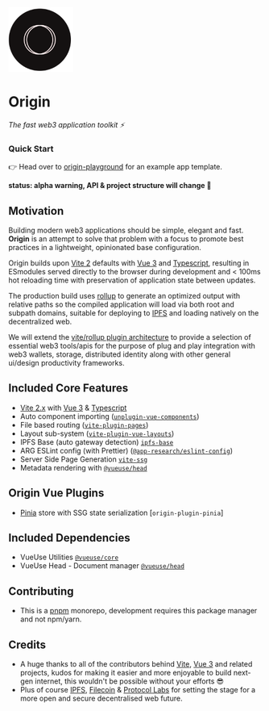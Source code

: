 <img src='./projects/origin-vue-ts/src/assets/origin-logo.svg' width='128' height='128' alt='origin' />

# Origin

_The fast web3 application toolkit ⚡️_

### Quick Start
👉 Head over to [origin-playground](https://github.com/application-research/origin-playground) for an example app template.

**status: alpha warning, API & project structure will change 🐉**
## Motivation
Building modern web3 applications should be simple, elegant and fast. **Origin** is an attempt to solve that problem with a focus to promote best practices in a lightweight, opinionated base configuration.

Origin builds upon [Vite 2](https://vitejs.dev/) defaults with [Vue 3](https://v3.vuejs.org/) and [Typescript](https://www.typescriptlang.org/), resulting in ESmodules served directly to the browser during development and < 100ms hot reloading time with preservation of application state between updates.

The production build uses [rollup](https://rollupjs.org/guide/en/) to generate an optimized output with relative paths so the compiled application will load via both root and subpath domains, suitable for deploying to [IPFS](https://ipfs.io/) and loading natively on the decentralized web.

We will extend the [vite/rollup plugin architecture](https://vitejs.dev/guide/api-plugin.html) to provide a selection of essential web3 tools/apis for the purpose of plug and play integration with web3 wallets, storage, distributed identity along with other general ui/design productivity frameworks.

## Included Core Features 
- [Vite 2.x](https://vitejs.dev/) with [Vue 3](https://v3.vuejs.org/) & [Typescript](https://www.typescriptlang.org/)
- Auto component importing ([`unplugin-vue-components`](https://github.com/antfu/unplugin-vue-components))
- File based routing ([`vite-plugin-pages`](https://github.com/hannoeru/vite-plugin-pages))
- Layout sub-system ([`vite-plugin-vue-layouts`](https://github.com/JohnCampionJr/vite-plugin-vue-layouts))
- IPFS Base (auto gateway detection) [`ipfs-base`](https://github.com/cwaring/ipfs-base)
- ARG ESLint config (with Prettier) ([`@app-research/eslint-config`](https://github.com/application-research/eslint-config))
- Server Side Page Generation [`vite-ssg`](https://github.com/antfu/vite-ssg)
- Metadata rendering with [`@vueuse/head`](https://github.com/vueuse/head)

## Origin Vue Plugins
- [Pinia](https://pinia.esm.dev/) store with SSG state serialization [`origin-plugin-pinia`]

## Included Dependencies
- VueUse Utilities [`@vueuse/core`](https://vueuse.org/)
- VueUse Head - Document <head> manager [`@vueuse/head`](https://vueuse.org/)

## Contributing
- This is a [pnpm](https://pnpm.io/) monorepo, development requires this package manager and not npm/yarn.

## Credits
- A huge thanks to all of the contributors behind [Vite](https://github.com/vitejs/vite), [Vue 3](https://github.com/vuejs/vue-next) and related projects, kudos for making it easier and more enjoyable to build next-gen internet, this wouldn't be possible without your efforts 😎
- Plus of course [IPFS](https://github.com/ipfs/go-ipfs), [Filecoin](https://github.com/filecoin-project) & [Protocol Labs](https://protocol.ai/) for setting the stage for a more open and secure decentralised web future.
